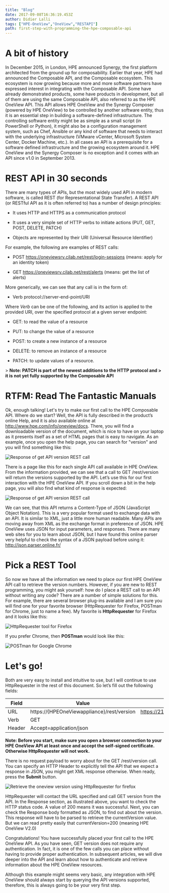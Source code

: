 ```yaml
---
title: "Blog"
date: 2017-09-08T16:36:19.453Z
author: Didier Lalli 
tags: ["HPE-OneView","OneView","RESTAPI"]
path: first-step-with-programming-the-hpe-composable-api
---
```

# A bit of history

In December 2015, in London, HPE announced Synergy, the first platform
architected from the ground up for composability. Earlier that year, HPE
had announced the Composable API, and the Composable ecosystem. This
ecosystem is now growing because more and more software partners have
expressed interest in integrating with the Composable API. Some have
already demonstrated products, some have products in development, but
all of them are using the same Composable API, also referred to as the
HPE OneView API. This API allows HPE OneView and the Synergy Composer
(powered by HPE OneView) to be controlled by another software entity,
thus it is an essential step in building a software-defined
infrastructure. The controlling software entity might be as simple as a
small script (in PowerShell or Python), it might also be a configuration
management system, such as Chef, Ansible or any kind of software that
needs to interact with the underlying infrastructure (VMware vCenter,
Microsoft System Center, Docker Machine, etc.). In all cases an API is a
prerequisite for a software defined infrastructure and the growing
ecosystem around it. HPE OneView and the Synergy Composer is no
exception and it comes with an API since v1.0 in September 2013.

# REST API in 30 seconds

There are many types of APIs, but the most widely used API in modern
software, is called REST (for Representational State Transfer). A REST
API (or RESTful API as it is often referred to) has a number of design
principles:

-   It uses HTTP and HTTPS as a communication protocol

-   It uses a very simple set of HTTP verbs to initiate actions (PUT,
    GET, POST, DELETE, PATCH)

-   Objects are represented by their URI (Universal Resource Identifier)

For example, the following are examples of REST calls:

-   POST https://oneviewsrv.cilab.net/rest/login-sessions (means: apply
    for an identity token)

-   GET https://oneviewsrv.cilab.net/rest/alerts (means: get the list
    of alerts)

More generically, we can see that any call is in the form of:

-   Verb protocol://server-end-point/URI

Where *Verb* can be one of the following, and its action is applied to
the provided URI, over the specified protocol at a given server
endpoint:

-   GET: to read the value of a resource

-   PUT: to change the value of a resource

-   POST: to create a new instance of a resource

-   DELETE: to remove an instance of a resource

-   PATCH: to update values of a resource.

&gt; **Note: PATCH is part of the newest additions to the HTTP protocol and
&gt; it is not yet fully supported by the Composable API**

# RTFM: Read The Fantastic Manuals

Ok, enough talking! Let's try to make our first call to the HPE
Composable API. Where do we start? Well, the API is fully described in
the product’s online Help, and it is also available online at
http://www.hpe.com/info/oneview/docs. There, you will find a
downloadable version of the document, which is nice to have on your
laptop as it presents itself as a set of HTML pages that is easy to
navigate. As an example, once you open the help page, you can search for
"version" and you will find something like this:

![Response of get API version REST call](https://hpe-developer-portal.s3.amazonaws.com/uploads/media/2017/9/progapi-1-1504889058235.png)

There is a page like this for each single API call available in HPE
OneView. From the information provided, we can see that a call to GET
/rest/version will return the versions supported by the API. Let’s use
this for our first interaction with the HPE OneView API. If you scroll
down a bit in the help page, you will also find what kind of response is
expected:

![Response of get API version REST call](https://hpe-developer-portal.s3.amazonaws.com/uploads/media/2017/9/progapi-2-1504889064687.png)

We can see, that this API returns a Content-Type of JSON (JavaScript
Object Notation). This is a very popular format used to exchange data
with an API. It is similar to XML, just a little more human readable.
Many APIs are moving away from XML as the exchange format in preference
of JSON. HPE OneView uses JSON for input parameters, and responses.
There are many web sites for you to learn about JSON, but I have found
this online parser very helpful to check the syntax of a JSON payload
before using it: http://json.parser.online.fr/

# Pick a REST Tool

So now we have all the information we need to place our first HPE
OneView API call to retrieve the version numbers. However, if you are
new to REST programming, you might ask yourself: how do I place a REST
call to an API without writing any code? There are a number of simple
solutions for this. For example, there are several browser plug-ins
available and I am sure you will find one for your favorite browser
(HttpRequester for Firefox, POSTman for Chrome, just to name a few). My
favorite is **HttpRequester** for Firefox and it looks like this:

![HttpRequester tool for Firefox](https://hpe-developer-portal.s3.amazonaws.com/uploads/media/2017/9/progapi-3-1504889071823.png)

If you prefer Chrome, then **POSTman** would look like this:

![POSTman for Google Chrome](https://hpe-developer-portal.s3.amazonaws.com/uploads/media/2017/9/progapi-4-1504889079190.png)

# Let's go!

Both are very easy to install and intuitive to use, but I will continue
to use HttpRequester in the rest of this document. So let’s fill out the
following fields:

| Field  | Value                                      | Try it here                                |
|--------|--------------------------------------------|--------------------------------------------|
| URL    | https://{HPEOneViewappliance}/rest/version | https://213.30.139.22:37441/rest/version   |
| Verb   | GET                                        |                                            |
| Header | Accept=application/json                    |                                            |

**Note: Before you start, make sure you open a browser connection to
your HPE OneView API at least once and accept the self-signed
certificate. Otherwise HttpRequester will not work.**

There is no request payload to worry about for the GET /rest/version
call. You can specify an HTTP Header to explicitly tell the API that we
expect a response in JSON, you might get XML response otherwise. When
ready, press the **Submit** button.

![Retrieve the oneview version using HttpRequester for firefox](https://hpe-developer-portal.s3.amazonaws.com/uploads/media/2017/9/progapi-5-1504889085855.png)

HttpRequester will contact the URL specified and call GET version from
the API. In the Response section, as illustrated above, you want to
check the HTTP status code. A value of 200 means it was successful.
Next, you can check the Response body formatted as JSON, to find out
about the version. This response will have to be parsed to retrieve the
currentVersion value. But we can read pretty easily that
currentVersion=200 (meaning HPE OneView V2.0)

Congratulations! You have successfully placed your first call to the HPE
OneView API. As you have seen, GET version does not require any
authentication. In fact, it is one of the few calls you can place
without having to provide proper authentication. In subsequent articles,
we will dive deeper into the API and learn about how to authenticate and
retrieve information about the HPE OneView resources.

Although this example might seems very basic, any integration with HPE
OneView should always start by querying the API versions supported,
therefore, this is always going to be your very first step.
